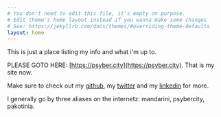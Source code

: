 ```yaml
---
# You don't need to edit this file, it's empty on purpose.
# Edit theme's home layout instead if you wanna make some changes
# See: https://jekyllrb.com/docs/themes/#overriding-theme-defaults
layout: home
---
```


This is just a place listing my info and what i'm up to.

PLEASE GOTO HERE: [https://psyber.city](https://psyber.city). That is my site now.

Make sure to check out my [github](https://github.com/mandarini), my [twitter](https://twitter.com/psybercity) and my [linkedin](https://www.linkedin.com/in/katerinaskroumpelou/) for more.

I generally go by three aliases on the internetz: mandarini, psybercity, pakotinia.
